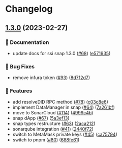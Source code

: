 # Changelog

## [1.3.0](https://github.com/blockchain-lab-um/ssi-snap/compare/ssi-snap-connector-v1.0.8...ssi-snap-connector-v1.3.0) (2023-02-27)


### :page_with_curl: Documentation

* update docs for ssi snap 1.3.0 ([#68](https://github.com/blockchain-lab-um/ssi-snap/issues/68)) ([e571935](https://github.com/blockchain-lab-um/ssi-snap/commit/e571935111e69b97026b0ab811e22ff038a6535e))


### :bug: Bug Fixes

* remove infura token ([#93](https://github.com/blockchain-lab-um/ssi-snap/issues/93)) ([8d712d7](https://github.com/blockchain-lab-um/ssi-snap/commit/8d712d70e3cdd74d38671f7733ac9f2501a1711a))


### :rocket: Features

* add resolveDID RPC method ([#78](https://github.com/blockchain-lab-um/ssi-snap/issues/78)) ([c03c8e6](https://github.com/blockchain-lab-um/ssi-snap/commit/c03c8e6e2f0e67cc40d9f0392c82805003b1c791))
* implement DataManager in snap ([#64](https://github.com/blockchain-lab-um/ssi-snap/issues/64)) ([7a261bf](https://github.com/blockchain-lab-um/ssi-snap/commit/7a261bfb2c25c97a8190c0e2f77d329d2fa58ecd))
* move to SonarCloud ([#114](https://github.com/blockchain-lab-um/ssi-snap/issues/114)) ([4999c4b](https://github.com/blockchain-lab-um/ssi-snap/commit/4999c4b9cb82c26bb91b15d86272bba77122e04f))
* snap dApp ([#67](https://github.com/blockchain-lab-um/ssi-snap/issues/67)) ([5a3ef13](https://github.com/blockchain-lab-um/ssi-snap/commit/5a3ef1370fe870dc297a9e799f692bdf717e6d1e))
* snap types restructure ([#63](https://github.com/blockchain-lab-um/ssi-snap/issues/63)) ([2aca212](https://github.com/blockchain-lab-um/ssi-snap/commit/2aca2129ae8815e14c3d8bdc123fd64fff0bb94a))
* sonarqube integration ([#41](https://github.com/blockchain-lab-um/ssi-snap/issues/41)) ([2440f72](https://github.com/blockchain-lab-um/ssi-snap/commit/2440f72222fce8ba11448a83043ac76ff9a73c62))
* switch to MetaMask private keys ([#45](https://github.com/blockchain-lab-um/ssi-snap/issues/45)) ([ca75794](https://github.com/blockchain-lab-um/ssi-snap/commit/ca757948b835c8fee727b6c490a1beac42296216))
* switch to pnpm ([#80](https://github.com/blockchain-lab-um/ssi-snap/issues/80)) ([688fe61](https://github.com/blockchain-lab-um/ssi-snap/commit/688fe616430f590e0a9ab99b6e271235a6190378))
